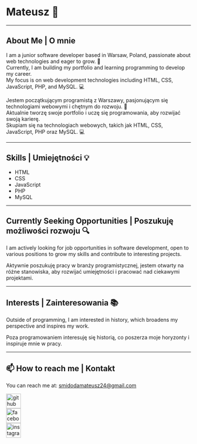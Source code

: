 # Mateusz 👋

---

## About Me | O mnie

I am a junior software developer based in Warsaw, Poland, passionate about web technologies and eager to grow. 🚀  
Currently, I am building my portfolio and learning programming to develop my career.  
My focus is on web development technologies including HTML, CSS, JavaScript, PHP, and MySQL. 💻

Jestem początkującym programistą z Warszawy, pasjonującym się technologiami webowymi i chętnym do rozwoju. 🚀  
Aktualnie tworzę swoje portfolio i uczę się programowania, aby rozwijać swoją karierę.  
Skupiam się na technologiach webowych, takich jak HTML, CSS, JavaScript, PHP oraz MySQL. 💻

---

## Skills | Umiejętności 💡

- HTML  
- CSS  
- JavaScript  
- PHP  
- MySQL

---

## Currently Seeking Opportunities | Poszukuję możliwości rozwoju 🔍

I am actively looking for job opportunities in software development, open to various positions to grow my skills and contribute to interesting projects.

Aktywnie poszukuję pracy w branży programistycznej, jestem otwarty na różne stanowiska, aby rozwijać umiejętności i pracować nad ciekawymi projektami.

---

## Interests | Zainteresowania 📚

Outside of programming, I am interested in history, which broadens my perspective and inspires my work.

Poza programowaniem interesuję się historią, co poszerza moje horyzonty i inspiruje mnie w pracy.

---

## 📫 How to reach me | Kontakt

You can reach me at: smidodamateusz24@gmail.com

[<img src='https://cdn.jsdelivr.net/npm/simple-icons@3.0.1/icons/github.svg' alt='github' height='40'>](https://github.com/MateuszSmidoda)  
[<img src='https://cdn.jsdelivr.net/npm/simple-icons@3.0.1/icons/facebook.svg' alt='facebook' height='40'>](https://www.facebook.com/smidodamateusz)  
[<img src='https://cdn.jsdelivr.net/npm/simple-icons@3.0.1/icons/instagram.svg' alt='instagram' height='40'>](https://www.instagram.com/mateusz_smidoda/)
